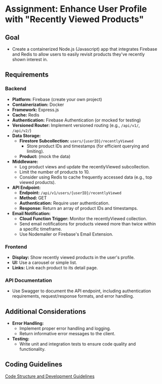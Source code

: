 # Assignment: Enhance User Profile with "Recently Viewed Products"

## Goal

- Create a containerized Node.js (Javascript) app that integrates Firebase and
  Redis to allow users to easily revisit products they've recently shown
  interest in.

## Requirements

### Backend

- **Platform:** Firebase (create your own project)
- **Containerization:** Docker
- **Framework:** Express.js
- **Cache:** Redis
- **Authentication:** Firebase Authentication (or mocked for testing)
- **Versioned Router:** Implement versioned routing (e.g., `/api/v1/`,
  `/api/v2/`)
- **Data Storage:**
  - **Firestore Subcollection:** `users/{userID}/recentlyViewed`
    - Store product IDs and timestamps (for efficient querying and limiting).
  - **Product:** (mock the data)
- **Middleware:**
  - Log product views and update the recentlyViewed subcollection.
  - Limit the number of products to 10.
  - Consider using Redis to cache frequently accessed data (e.g., top viewed
    products).
- **API Endpoint:**
  - **Endpoint:** `/api/v1/users/{userID}/recentlyViewed`
  - **Method:** GET
  - **Authentication:** Require user authentication.
  - **Response:** Return an array of product IDs and timestamps.
- **Email Notification:**
  - **Cloud Function Trigger:** Monitor the recentlyViewed collection.
  - Send email notifications for products viewed more than twice within a
    specific timeframe.
  - Use Nodemailer or Firebase's Email Extension.

### Frontend

- **Display:** Show recently viewed products in the user's profile.
- **UI:** Use a carousel or simple list.
- **Links:** Link each product to its detail page.

### API Documentation

- Use Swagger to document the API endpoint, including authentication
  requirements, request/response formats, and error handling.

## Additional Considerations

- **Error Handling:**
  - Implement proper error handling and logging.
  - Return informative error messages to the client.
- **Testing:**
  - Write unit and integration tests to ensure code quality and functionality.

## Coding Guidelines

[Code Structure and Development Guidelines](https://foodtok.notion.site/Code-Structure-and-Development-Guidelines-24920929e64b4387bf2336bc894776e1?pvs=4)
